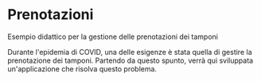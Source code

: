 # Prenotazioni
Esempio didattico per la gestione delle prenotazioni dei tamponi

Durante l'epidemia di COVID, una delle esigenze è stata quella di gestire la prenotazione dei tamponi. 
Partendo da questo spunto, verrà qui sviluppata un'applicazione che risolva questo problema.
